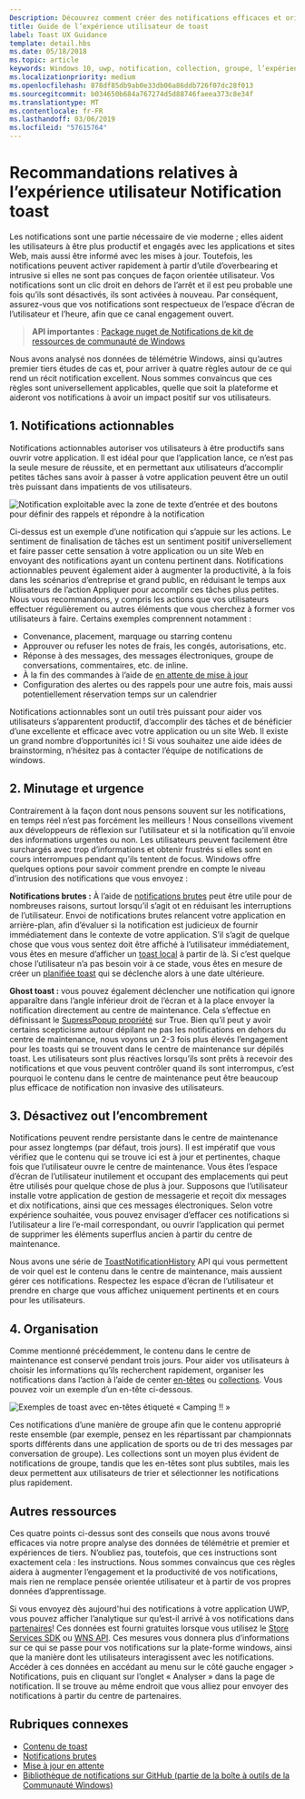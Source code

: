 ```yaml
---
Description: Découvrez comment créer des notifications efficaces et orienté utilisateur qui rendent vos utilisateurs productif et heureux.
title: Guide de l’expérience utilisateur de toast
label: Toast UX Guidance
template: detail.hbs
ms.date: 05/18/2018
ms.topic: article
keywords: Windows 10, uwp, notification, collection, groupe, l’expérience utilisateur, obtenir des conseils de l’expérience utilisateur, des conseils, action, toast, centre de maintenance, noninterruptive, notifications efficaces, les notifications non intrusives, exploitables, gérer, d’organiser
ms.localizationpriority: medium
ms.openlocfilehash: 878df85db9ab0e33db06a86ddb726f07dc28f013
ms.sourcegitcommit: b034650b684a767274d5d88746faeea373c8e34f
ms.translationtype: MT
ms.contentlocale: fr-FR
ms.lasthandoff: 03/06/2019
ms.locfileid: "57615764"
---
```

# <a name="toast-notification-ux-guidance"></a>Recommandations relatives à l’expérience utilisateur Notification toast
Les notifications sont une partie nécessaire de vie moderne ; elles aident les utilisateurs à être plus productif et engagés avec les applications et sites Web, mais aussi être informé avec les mises à jour. Toutefois, les notifications peuvent activer rapidement à partir d’utile d’overbearing et intrusive si elles ne sont pas conçues de façon orientée utilisateur. Vos notifications sont un clic droit en dehors de l’arrêt et il est peu probable une fois qu’ils sont désactivés, ils sont activées à nouveau.  Par conséquent, assurez-vous que vos notifications sont respectueux de l’espace d’écran de l’utilisateur et l’heure, afin que ce canal engagement ouvert.

> **API importantes** : [Package nuget de Notifications de kit de ressources de communauté de Windows](https://www.nuget.org/packages/Microsoft.Toolkit.Uwp.Notifications/)

Nous avons analysé nos données de télémétrie Windows, ainsi qu’autres premier tiers études de cas et, pour arriver à quatre règles autour de ce qui rend un récit notification excellent.  Nous sommes convaincus que ces règles sont universellement applicables, quelle que soit la plateforme et aideront vos notifications à avoir un impact positif sur vos utilisateurs.

## <a name="1-actionable-notifications"></a>1. Notifications actionnables
Notifications actionnables autoriser vos utilisateurs à être productifs sans ouvrir votre application.  Il est idéal pour que l’application lance, ce n’est pas la seule mesure de réussite, et en permettant aux utilisateurs d’accomplir petites tâches sans avoir à passer à votre application peuvent être un outil très puissant dans impatients de vos utilisateurs.

![Notification exploitable avec la zone de texte d’entrée et des boutons pour définir des rappels et répondre à la notification](images/actionable-notification-example01.png)

Ci-dessus est un exemple d’une notification qui s’appuie sur les actions. Le sentiment de finalisation de tâches est un sentiment positif universellement et faire passer cette sensation à votre application ou un site Web en envoyant des notifications ayant un contenu pertinent dans. Notifications actionnables peuvent également aider à augmenter la productivité, à la fois dans les scénarios d’entreprise et grand public, en réduisant le temps aux utilisateurs de l’action Appliquer pour accomplir ces tâches plus petites. Nous vous recommandons, y compris les actions que vos utilisateurs effectuer régulièrement ou autres éléments que vous cherchez à former vos utilisateurs à faire.  Certains exemples comprennent notamment :
* Convenance, placement, marquage ou starring contenu
* Approuver ou refuser les notes de frais, les congés, autorisations, etc.
* Réponse à des messages, des messages électroniques, groupe de conversations, commentaires, etc. de inline.
* À la fin des commandes à l’aide de [en attente de mise à jour](toast-pending-update.md)
* Configuration des alertes ou des rappels pour une autre fois, mais aussi potentiellement réservation temps sur un calendrier

Notifications actionnables sont un outil très puissant pour aider vos utilisateurs s’apparentent productif, d’accomplir des tâches et de bénéficier d’une excellente et efficace avec votre application ou un site Web.  Il existe un grand nombre d’opportunités ici ! Si vous souhaitez une aide idées de brainstorming, n’hésitez pas à contacter l’équipe de notifications de windows.

## <a name="2-timing-and-urgency"></a>2. Minutage et urgence
Contrairement à la façon dont nous pensons souvent sur les notifications, en temps réel n’est pas forcément les meilleurs ! Nous conseillons vivement aux développeurs de réflexion sur l’utilisateur et si la notification qu’il envoie des informations urgentes ou non. Les utilisateurs peuvent facilement être surchargés avec trop d’informations et obtenir frustrés si elles sont en cours interrompues pendant qu’ils tentent de focus. Windows offre quelques options pour savoir comment prendre en compte le niveau d’intrusion des notifications que vous envoyez :

**Notifications brutes :** À l’aide de [notifications brutes](raw-notification-overview.md) peut être utile pour de nombreuses raisons, surtout lorsqu’il s’agit ot en réduisant les interruptions de l’utilisateur.  Envoi de notifications brutes relancent votre application en arrière-plan, afin d’évaluer si la notification est judicieux de fournir immédiatement dans le contexte de votre application. S’il s’agit de quelque chose que vous vous sentez doit être affiché à l’utilisateur immédiatement, vous êtes en mesure d’afficher un [toast local](send-local-toast.md) à partir de là.  Si c’est quelque chose l’utilisateur n’a pas besoin voir à ce stade, vous êtes en mesure de créer un [planifiée toast](https://blogs.msdn.microsoft.com/tiles_and_toasts/2016/09/30/quickstart-sending-an-alarm-in-windows-10/) qui se déclenche alors à une date ultérieure.


**Ghost toast :** vous pouvez également déclencher une notification qui ignore apparaître dans l’angle inférieur droit de l’écran et à la place envoyer la notification directement au centre de maintenance. Cela s’effectue en définissant le [SupressPopup propriété](https://docs.microsoft.com/en-us/uwp/api/windows.ui.notifications.toastnotification.suppresspopup) sur True. Bien qu’il peut y avoir certains scepticisme autour dépilant ne pas les notifications en dehors du centre de maintenance, nous voyons un 2-3 fois plus élevés l’engagement pour les toasts qui se trouvent dans le centre de maintenance sur dépilés toast.  Les utilisateurs sont plus réactives lorsqu’ils sont prêts à recevoir des notifications et que vous peuvent contrôler quand ils sont interrompus, c’est pourquoi le contenu dans le centre de maintenance peut être beaucoup plus efficace de notification non invasive des utilisateurs.

## <a name="3-clear-out-the-clutter"></a>3. Désactivez out l’encombrement
Notifications peuvent rendre persistante dans le centre de maintenance pour assez longtemps (par défaut, trois jours).  Il est impératif que vous vérifiez que le contenu qui se trouve ici est à jour et pertinentes, chaque fois que l’utilisateur ouvre le centre de maintenance. Vous êtes l’espace d’écran de l’utilisateur inutilement et occupant des emplacements qui peut être utilisés pour quelque chose de plus à jour.  Supposons que l’utilisateur installe votre application de gestion de messagerie et reçoit dix messages et dix notifications, ainsi que ces messages électroniques.  Selon votre expérience souhaitée, vous pouvez envisager d’effacer ces notifications si l’utilisateur a lire l’e-mail correspondant, ou ouvrir l’application qui permet de supprimer les éléments superflus ancien à partir du centre de maintenance.

Nous avons une série de [ToastNotificationHistory](https://docs.microsoft.com/en-us/uwp/api/windows.ui.notifications.toastnotificationhistory) API qui vous permettent de voir quel est le contenu dans le centre de maintenance, mais aussient gérer ces notifications. Respectez les espace d’écran de l’utilisateur et prendre en charge que vous affichez uniquement pertinents et en cours pour les utilisateurs.

## <a name="4-keeping-organized"></a>4. Organisation
Comme mentionné précédemment, le contenu dans le centre de maintenance est conservé pendant trois jours.  Pour aider vos utilisateurs à choisir les informations qu’ils recherchent rapidement, organiser les notifications dans l’action à l’aide de center [en-têtes](https://docs.microsoft.com/en-us/windows/uwp/design/shell/tiles-and-notifications/toast-headers) ou [collections](https://docs.microsoft.com/en-us/uwp/api/windows.ui.notifications.toastcollection). Vous pouvez voir un exemple d’un en-tête ci-dessous.

![Exemples de toast avec en-têtes étiqueté « Camping !! »](images/toast-headers-action-center.png)

Ces notifications d’une manière de groupe afin que le contenu approprié reste ensemble (par exemple, pensez en les répartissant par championnats sports différents dans une application de sports ou de tri des messages par conversation de groupe). Les collections sont un moyen plus évident de notifications de groupe, tandis que les en-têtes sont plus subtiles, mais les deux permettent aux utilisateurs de trier et sélectionner les notifications plus rapidement.

## <a name="other-resources"></a>Autres ressources
Ces quatre points ci-dessus sont des conseils que nous avons trouvé efficaces via notre propre analyse des données de télémétrie et premier et expériences de tiers. N’oubliez pas, toutefois, que ces instructions sont exactement cela : les instructions.  Nous sommes convaincus que ces règles aidera à augmenter l’engagement et la productivité de vos notifications, mais rien ne remplace pensée orientée utilisateur et à partir de vos propres données d’apprentissage.  

Si vous envoyez dès aujourd'hui des notifications à votre application UWP, vous pouvez afficher l’analytique sur qu’est-il arrivé à vos notifications dans [partenaires](https://partner.microsoft.com/dashboard)! Ces données est fourni gratuites lorsque vous utilisez le [Store Services SDK](https://marketplace.visualstudio.com/items?itemName=AdMediator.MicrosoftStoreServicesSDK) ou [WNS API](https://docs.microsoft.com/en-us/windows/uwp/design/shell/tiles-and-notifications/windows-push-notification-services--wns--overview). Ces mesures vous donnera plus d’informations sur ce qui se passe pour vos notifications sur la plate-forme windows, ainsi que la manière dont les utilisateurs interagissent avec les notifications. Accéder à ces données en accédant au menu sur le côté gauche engager > Notifications, puis en cliquant sur l’onglet « Analyser » dans la page de notification.  Il se trouve au même endroit que vous alliez pour envoyer des notifications à partir du centre de partenaires.

## <a name="related-topics"></a>Rubriques connexes

* [Contenu de toast](adaptive-interactive-toasts.md)
* [Notifications brutes](raw-notification-overview.md)
* [Mise à jour en attente](toast-pending-update.md)
* [Bibliothèque de notifications sur GitHub (partie de la boîte à outils de la Communauté Windows)](https://github.com/Microsoft/UWPCommunityToolkit/tree/master/Microsoft.Toolkit.Uwp.Notifications)
